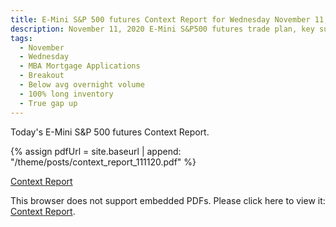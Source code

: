 ```yaml
---
title: E-Mini S&P 500 futures Context Report for Wednesday November 11, 2020
description: November 11, 2020 E-Mini S&P500 futures trade plan, key support and resistance zones, and volatility analysis.
tags:
  - November
  - Wednesday
  - MBA Mortgage Applications 
  - Breakout
  - Below avg overnight volume
  - 100% long inventory
  - True gap up
---
```


Today's E-Mini S&P 500 futures Context Report.

{% assign pdfUrl = site.baseurl | append: "/theme/posts/context_report_111120.pdf" %}

<a href="{{pdfUrl}}">Context Report</a>

<object data="{{pdfUrl}}" type="application/pdf" width="700px" height="700px">
    <p>This browser does not support embedded PDFs. Please click here to view it: <a href="{{pdfUrl}}">Context Report</a>.</p>
</object>

